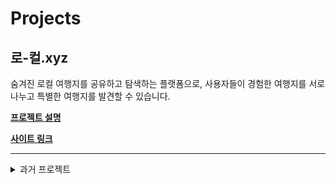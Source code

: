 # Projects

## 로-컬.xyz

숨겨진 로컬 여행지를 공유하고 탐색하는 플랫폼으로, 사용자들이 경험한 여행지를 서로 나누고 특별한 여행지를 발견할 수 있습니다.

[**프로젝트 설명**](https://github.com/jinwuui/local-travel-spring-backend)

[**사이트 링크**](https://looocal.xyz)

---

<details>
<summary>과거 프로젝트</summary>
<div>

## WhatsPink

**2021.12 ~ 2022.07**

사진과 달력을 선택해서 배경 화면을 만들고 서로 공유하는 SNS 앱

[**프로젝트 설명**](https://github.com/jinwuui/codersit-flutter-server)

[**Play Store**](https://play.google.com/store/apps/details?id=com.whatspink.app)

[**App Store**](https://apps.apple.com/kr/app/whatspink/id1633590812)

---

## 공유 배달 앱

**2022.01 ~ 2022.06**

주변의 사람들과 함께 주문하는 음식 배달 앱

[**프로젝트 설명**](https://github.com/jinwuui/share-delivery-front)

</div>
</details>

